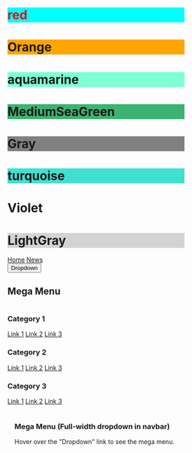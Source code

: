 <!DOCTYPE html>
<html>
<body>

<h1 style="background-color:cyan;"><p style="color:red;">red</p></h1>
<h1 style="background-color:Orange;">Orange</h1>
<h1 style="background-color:Aquamarine;">aquamarine</h1>
<h1 style="background-color:MediumSeaGreen;">MediumSeaGreen</h1>
<h1 style="background-color:Gray;">Gray</h1>
<h1 style="background-color:Turquoise;">turquoise</h1>
<h1 style="background-color:neonViolet;">Violet</h1>
<h1 style="background-color:LightGray;">LightGray</h1>

</body>
</html>

<!DOCTYPE html>
<html>
<head>
<link rel="stylesheet" href="https://cdnjs.cloudflare.com/ajax/libs/font-awesome/4.7.0/css/font-awesome.min.css">
<style>
* {
    box-sizing: border-box;
}

body {
    margin: 0;
}

.navbar {
    overflow: hidden;
    background-color: #333;
    font-family: Arial, Helvetica, sans-serif;
}

.navbar a {
    float: left;
    font-size: 16px;
    color: white;
    text-align: center;
    padding: 14px 16px;
    text-decoration: none;
}

.dropdown {
    float: left;
    overflow: hidden;
}

.dropdown .dropbtn {
    font-size: 16px;    
    border: none;
    outline: none;
    color: white;
    padding: 14px 16px;
    background-color: inherit;
    font: inherit;
    margin: 0;
}

.navbar a:hover, .dropdown:hover .dropbtn {
    background-color: red;
}

.dropdown-content {
    display: none;
    position: absolute;
    background-color: #f9f9f9;
    width: 100%;
    left: 0;
    box-shadow: 0px 8px 16px 0px rgba(0,0,0,0.2);
    z-index: 1;
}

.dropdown-content .header {
    background: red;
    padding: 16px;
    color: white;
}

.dropdown:hover .dropdown-content {
    display: block;
}

/* Create three equal columns that floats next to each other */
.column {
    float: left;
    width: 33.33%;
    padding: 10px;
    background-color: #ccc;
    height: 250px;
}

.column a {
    float: none;
    color: black;
    padding: 16px;
    text-decoration: none;
    display: block;
    text-align: left;
}

.column a:hover {
    background-color: #ddd;
}

/* Clear floats after the columns */
.row:after {
    content: "";
    display: table;
    clear: both;
}
</style>
</head>
<body>

<div class="navbar">
  <a href="#home">Home</a>
  <a href="#news">News</a>
  <div class="dropdown">
    <button class="dropbtn">Dropdown 
      <i class="fa fa-caret-down"></i>
    </button>
    <div class="dropdown-content">
      <div class="header">
        <h2>Mega Menu</h2>
      </div>   
      <div class="row">
        <div class="column">
          <h3>Category 1</h3>
          <a href="#">Link 1</a>
          <a href="#">Link 2</a>
          <a href="#">Link 3</a>
        </div>
        <div class="column">
          <h3>Category 2</h3>
          <a href="#">Link 1</a>
          <a href="#">Link 2</a>
          <a href="#">Link 3</a>
        </div>
        <div class="column">
          <h3>Category 3</h3>
          <a href="#">Link 1</a>
          <a href="#">Link 2</a>
          <a href="#">Link 3</a>
        </div>
      </div>
    </div>
  </div> 
</div>

<div style="padding:16px">
  <h3>Mega Menu (Full-width dropdown in navbar)</h3>
  <p>Hover over the "Dropdown" link to see the mega menu.</p>
</div>

</body>
</html>
